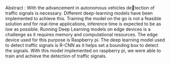 Abstract : With the advancement in autonomous vehicles detection of traffic signals is necessary. Different deep-learning
models have been implemented to achieve this. Training the
model on the go is not a feasible solution and for real-time
applications, inference time is expected to be as low as possible.
Running Deep Learning models on edge devices is a challenge
as it requires memory and computational resources. The edge
device used for this purpose is Raspberry pi. The deep learning
model used to detect traffic signals is R-CNN as it helps set a
bounding box to detect the signals. With this model implemented
on raspberry pi, we were able to train and achieve the detection
of traffic signals.
